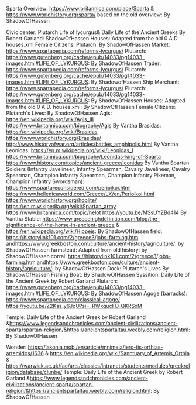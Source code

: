 Sparta Overview: https://www.britannica.com/place/Sparta & https://www.worldhistory.org/sparta/ based on the old overview: By ShadowOfHassen

Civic center: Plutarch Life of lycurgus&  Daily Life of the Ancient Greeks By Robert Garland: ShadowOfHassen 
Houses: Adapted from the old 0 A.D. houses.xml
Female Citizens: Plutarch: By ShadowOfHassen
Market: https://www.spartapedia.com/reforms-lycurgus/ Plutarch: https://www.gutenberg.org/cache/epub/14033/pg14033-images.html#LIFE_OF_LYKURGUS: By ShadowOfHassen
Trader: https://www.spartapedia.com/reforms-lycurgus/ Plutarch: https://www.gutenberg.org/cache/epub/14033/pg14033-images.html#LIFE_OF_LYKURGUS: By ShadowofHassen
Ship Merchant: https://www.spartapedia.com/reforms-lycurgus/ Plutarch: https://www.gutenberg.org/cache/epub/14033/pg14033-images.html#LIFE_OF_LYKURGUS: By ShadowOfHassen
Houses: Adapted from the old 0 A.D. houses.xml: By ShadowOfHassen
Female Citizens: Plutarch's Lives: By ShadowOfHassen
Agis: https://en.wikipedia.org/wiki/Agis_III https://www.britannica.com/biography/Agis  By Vantha 
Brasidas:  https://en.wikipedia.org/wiki/Brasidas https://www.worldhistory.org/Brasidas/ http://www.historyofwar.org/articles/battles_amphipolis.html By Vantha 
Leonidas: https://en.m.wikipedia.org/wiki/Leonidas_I https://www.britannica.com/biography/Leonidas-king-of-Sparta https://www.history.com/topics/ancient-greece/leonidas By Vantha 
Spartan Soldiers (Infantry Javelineer, Infantry Spearman, Cavalry Javelineer, Cavalry Spearman, Champion Infantry Spearman, Champion Infantry Pikeman, Champion Infantry Swordsman): https://www.spartareconsidered.com/perioikoi.html
https://www.hellenicaworld.com/Greece/LX/en/Perioikoi.html https://www.worldhistory.org/hoplite/ https://en.m.wikipedia.org/wiki/Spartan_army https://www.britannica.com/topic/helot https://youtu.be/MSsUYZBd414 By Vantha
Stable: https://www.greecehighdefinition.com/blog/the-significance-of-the-horse-in-ancient-greece & https://en.wikipedia.org/wiki/Hippeis: By ShadowOfHassen
field: https://historylink101.com/2/greece3/jobs-farming.htm andhttps://www.greekboston.com/culture/ancient-history/agriculture/: by ShadowOfHassen
farmstead: Adapted from old history: by ShadowOfHassen
corral: https://historylink101.com/2/greece3/jobs-farming.htm andhttps://www.greekboston.com/culture/ancient-history/agriculture/: by ShadowOfHassen
Dock: Plutarch's Lives By ShadowOfHassen
Fishing Boat: By ShadowOfHassen
Syssition: Daily Life of the Ancient Greek by Robert Garland Plutarch: https://www.gutenberg.org/cache/epub/14033/pg14033-images.html#LIFE_OF_LYKURGUS: By ShadowOfHassen
Agoge (barracks):
https://www.spartapedia.com/classical-agoge/
https://youtu.be/Z2Kss_y6JqU?si=_RWxqucFD_QKRSxM



Temple: Daily Life of the Ancient Greek by Robert Garland &https://www.legendsandchronicles.com/ancient-civilizations/ancient-sparta/spartan-religion/&https://ancientspartaltau.weebly.com/religion.html: By ShadowOfHassen

Wonder: https://lakonia.mobi/en/article/mnimeia/iero-tis-orthias-artemidos/1636 & https://en.wikipedia.org/wiki/Sanctuary_of_Artemis_Orthia & https://warwick.ac.uk/fac/arts/classics/intranets/students/modules/greekreligion/database/clunbe/
Temple: Daily Life of the Ancient Greek by Robert Garland &https://www.legendsandchronicles.com/ancient-civilizations/ancient-sparta/spartan-religion/&https://ancientspartaltau.weebly.com/religion.html: By ShadowOfHassen
